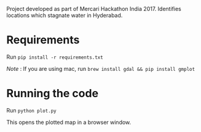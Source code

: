Project developed as part of Mercari Hackathon India 2017. Identifies locations which stagnate water in Hyderabad.

# Requirements

Run `pip install -r requirements.txt`

*Note* : If you are using mac, run `brew install gdal && pip install gmplot`

# Running the code

Run `python plot.py`

This opens the plotted map in a browser window.
